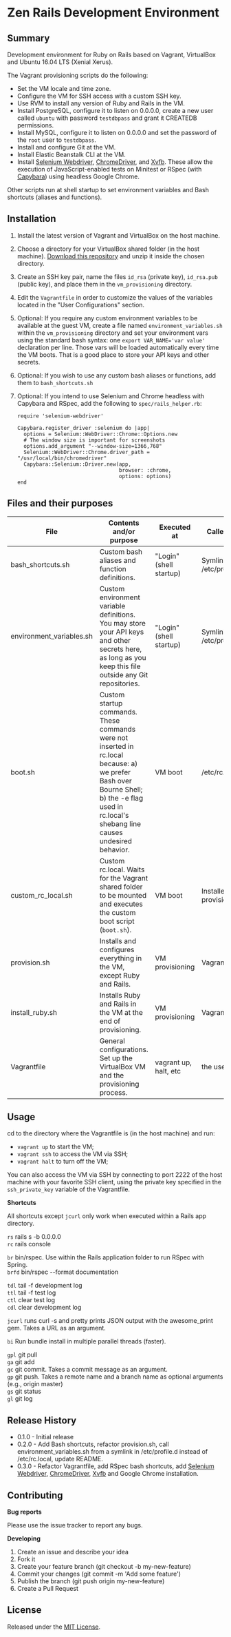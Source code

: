 # Zen Rails Development Environment

## Summary
Development environment for Ruby on Rails based on Vagrant, 
VirtualBox and Ubuntu 16.04 LTS (Xenial Xerus). 

The Vagrant provisioning scripts do the following:
- Set the VM locale and time zone.
- Configure the VM for SSH access with a custom SSH key.
- Use RVM to install any version of Ruby and Rails in the VM.
- Install PostgreSQL, configure it to listen on 0.0.0.0, create a new user 
called `ubuntu` with password `testdbpass` and grant it CREATEDB permissions.
- Install MySQL, configure it to listen on 0.0.0.0 and set the password of 
the `root` user to `testdbpass`.
- Install and configure Git at the VM.
- Install Elastic Beanstalk CLI at the VM.
- Install [Selenium Webdriver](http://docs.seleniumhq.org/projects/webdriver/), 
[ChromeDriver](https://sites.google.com/a/chromium.org/chromedriver/), and
[Xvfb](https://www.x.org/archive/X11R7.7/doc/man/man1/Xvfb.1.xhtml). These 
allow the execution of JavaScript-enabled tests on Minitest or RSpec (with
 [Capybara](https://github.com/teamcapybara/capybara)) using headless Google 
 Chrome.

Other scripts run at shell startup to set environment variables and Bash
shortcuts (aliases and functions).

## Installation
1. Install the latest version of Vagrant and VirtualBox on the host machine.
2. Choose a directory for your VirtualBox shared folder (in the host machine).
[Download this repository][1] and unzip it inside the chosen directory.
3. Create an SSH key pair, name the files `id_rsa` (private key), `id_rsa.pub`
(public key), and place them in the `vm_provisioning` directory.
4. Edit the `Vagrantfile` in order to customize the values of the variables
located in the "User Configurations" section.
5. Optional: If you require any custom environment variables to be available at
the guest VM, create a file named `environment_variables.sh` within the
`vm_provisioning` directory and set your environment vars using the standard
bash syntax: one `export VAR_NAME='var value'` declaration per line. Those vars
will be loaded automatically every time the VM boots. That is a good place to
store your API keys and other secrets.
6. Optional: If you wish to use any custom bash aliases or functions, add them
to `bash_shortcuts.sh`
7. Optional: If you intend to use Selenium and Chrome headless with Capybara
 and RSpec, add the following to `spec/rails_helper.rb`:

       require 'selenium-webdriver'

       Capybara.register_driver :selenium do |app|
         options = Selenium::WebDriver::Chrome::Options.new
         # The window size is important for screenshots
         options.add_argument "--window-size=1366,768"
         Selenium::WebDriver::Chrome.driver_path = "/usr/local/bin/chromedriver"
         Capybara::Selenium::Driver.new(app, 
                                        browser: :chrome, 
                                        options: options)
       end

[1]:
https://github.com/brunofacca/rails-development-environment/archive/master.zip

## Files and their purposes

| File                     | Contents and/or purpose                                                                                                                                                                         | Executed at             | Called by                 |
|--------------------------|-------------------------------------------------------------------------------------------------------------------------------------------------------------------------------------------------|-------------------------|---------------------------|
| bash_shortcuts.sh        | Custom bash aliases and function definitions.                                                                                                                                                   | "Login" (shell startup) | Symlink at /etc/profile.d |
| environment_variables.sh | Custom environment variable definitions. You may store your  API keys and other secrets here, as long as you keep this file  outside any Git repositories.                                      | "Login" (shell startup) | Symlink at /etc/profile.d |
| boot.sh                  | Custom startup commands. These commands were not inserted  in rc.local because: a) we prefer Bash over Bourne Shell; b) the  -e flag used in rc.local's shebang line causes undesired behavior. | VM boot                 | /etc/rc.local             |
| custom_rc_local.sh       | Custom rc.local. Waits for the Vagrant shared folder to be mounted and executes the custom boot script (`boot.sh`).                                                                             | VM boot                 | Installed by provision.sh |
| provision.sh             | Installs and configures everything in the VM, except Ruby and Rails.                                                                                                                            | VM provisioning         | Vagrantfile               |
| install_ruby.sh          | Installs Ruby and Rails in the VM at the end of provisioning.                                                                                                                                   | VM provisioning         | Vagrantfile               |
| Vagrantfile              | General configurations. Set up the VirtualBox VM and the provisioning process.                                                                                                                  | vagrant up, halt, etc   | the user                  |

## Usage

cd to the directory where the Vagrantfile is (in the host machine) and run:
- `vagrant up` to start the VM;
- `vagrant ssh` to access the VM via SSH;
- `vagrant halt` to turn off the VM;

You can also access the VM via SSH by connecting to port 2222 of the host
machine with your favorite SSH client, using the private key specified in the
`ssh_private_key` variable of the Vagrantfile.

**Shortcuts**

All shortcuts except `jcurl` only work when executed within a Rails app
directory.

`rs` rails s -b 0.0.0.0  
`rc` rails console

`br` bin/rspec. Use within the Rails application folder to run RSpec with 
Spring.  
`brfd` bin/rspec --format documentation 

`tdl` tail -f development log  
`ttl` tail -f test log  
`ctl` clear test log  
`cdl` clear development log  

`jcurl` runs curl -s and pretty prints JSON output with the awesome_print gem.
Takes a URL as an argument.

`bi` Run bundle install in multiple parallel threads (faster).

`gpl` git pull  
`ga` git add  
`gc` git commit. Takes a commit message as an argument.  
`gp` git push. Takes a remote name and a branch name as optional arguments
(e.g., origin master)       
`gs` git status  
`gl` git log

## Release History

- 0.1.0 - Initial release
- 0.2.0 - Add Bash shortcuts, refactor provision.sh, call
environment_variables.sh from a symlink in /etc/profile.d instead of
/etc/rc.local, update README.
- 0.3.0 - Refactor Vagrantfile, add RSpec bash shortcuts, add [Selenium
Webdriver](http://docs.seleniumhq.org/projects/webdriver/),
[ChromeDriver](https://sites.google.com/a/chromium.org/chromedriver/),
[Xvfb](https://www.x.org/archive/X11R7.7/doc/man/man1/Xvfb.1.xhtml) and Google
Chrome installation.

## Contributing

**Bug reports**

Please use the issue tracker to report any bugs.

**Developing**

1. Create an issue and describe your idea
2. Fork it
3. Create your feature branch (git checkout -b my-new-feature)
4. Commit your changes (git commit -m 'Add some feature')
5. Publish the branch (git push origin my-new-feature)
6. Create a Pull Request

## License

Released under the [MIT License](https://opensource.org/licenses/MIT).
